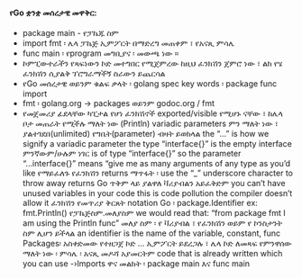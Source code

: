 #### የGo   ቋንቋ  መሰረታዊ መዋቅር:
- package main - የፓኬጁ ስም 
- import fmt ፡ ሌላ ፓኬጅ ኢምፖርት በማድረግ መጠቀም ፣ የአናጺ ምሳሌ
- func main ፡ የprogram መግቢያና ፡ መውጫ ነው ። 
- ኮምፒውተራችን የጻፍነውን ኮድ መተግበር የሚጀምረው ከዚህ ፈንክሽን ጀምሮ ነው ፣ ልክ የሄ ፈንክሽን ሲያልቅ ፕሮግራማችኝ ስራውን ይጨርሳል
- የGo መሰረታዊ ወይንም ቁልፍ ቃላት ፡ golang spec key words ፡ package func import
- fmt ፡ golang.org -> packages ወይንም godoc.org / fmt
- የመጀመሪያ ፊደላቸው ካፒታል የሆነ ፈንክሽኖች exported/visible የሚሆኑ ናቸው ፣ ከሌላ ቦታ መጠራት የሚችሉ ማለት ነው (Println)
variadic parameters ምን ማለት ነው ፣ ያልተገደበ(unlimited) የግቤት(parameter) ብዛት  ይወክላል
the “...<some type>” is how we signify a variadic parameter
the type “interface{}” is the empty interface
ምንኛውም/ሁሉም ነገር  is of type “interface{}”
so the parameter “...interface{}” means “give me as many arguments of any type as you’d like
የማይፈለጉ የፈንክሽን  returns ማጥፋት ፡ use the “_” underscore character to throw away returns
Go ጥቅም ላይ ያልዋለ ቫሪያብልን አይፈቅድም 
you can’t have unused variables in your code
this is code pollution
the compiler doesn’t allow it
ፈንክሽን የመጥሪያ ቅርጸት  notation  Go ፡ package.Identifier
ex: fmt.Println()     የፓኬጅስም.መለያስም
we would read that: “from package fmt I am using the Println func”
መለያ ስም ፡ የ ቫሪያብል ፣ የፈንክሽን ወይም የ ኮንስታንት ስም ሊሆን ይችላል
an identifier is the name of the variable, constant, func
Packages፡ አስቀድመው የተዘጋጀ ኮድ … ኢምፖርት ይደረጋሉ ፣ ሌላ ኮድ ለመጻፍ የምንዋሰው ማለት ነው ፡ 
ምሳሌ ፡ አናጺ መዶሻ አያመርትም
code that is already written which you can use -›Imports
ዋና መልክት ፡ package main እና func main
